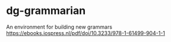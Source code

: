 # dg-grammarian
An environment for building new grammars
https://ebooks.iospress.nl/pdf/doi/10.3233/978-1-61499-904-1-1
